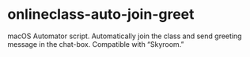 # onlineclass-auto-join-greet
macOS Automator script. Automatically join the class and send greeting message in the chat-box. Compatible with “Skyroom.”
